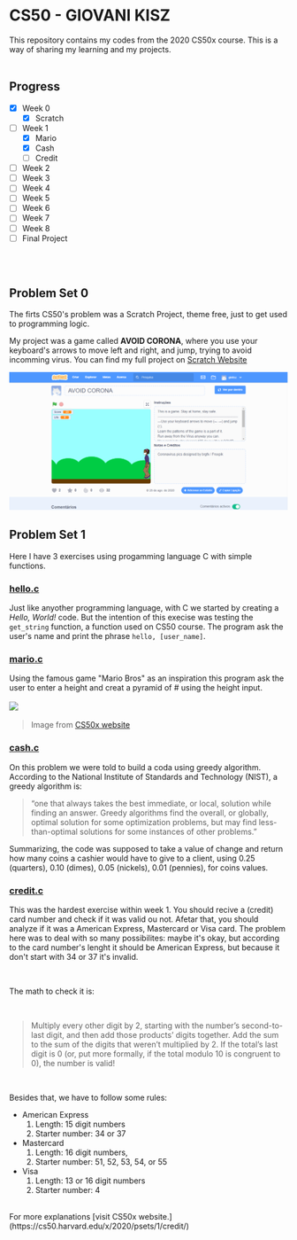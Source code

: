 # CS50 - GIOVANI KISZ

This repository contains my codes from the 2020 CS50x course.
This is a way of sharing my learning and my projects.
<br><br>
## Progress

- [X] Week 0
  - [X] Scratch
- [ ] Week 1
  - [X] Mario
  - [X] Cash
  - [ ] Credit
- [ ] Week 2
- [ ] Week 3
- [ ] Week 4
- [ ] Week 5
- [ ] Week 6
- [ ] Week 7
- [ ] Week 8
- [ ] Final Project

<br><br>

## Problem Set 0

The firts CS50's problem was a Scratch Project, theme free, just to get used to programming logic.

My project was a game called **AVOID CORONA**, where you use your keyboard's arrows to move left and right, and jump, trying to avoid incomming virus.
You can find my full project on [Scratch Website](https://scratch.mit.edu/projects/418053427)



<img src="2020/PSET0/avoid_corona_game_screen.png">

<br>

## Problem Set 1

Here I have 3 exercises using progamming language C with simple functions.

### [hello.c](2020/PSET1/hello.c)

Just like anyother programming language, with C we started by creating a _Hello, World!_ code.
But the intention of this execise was testing the `get_string` function, a function used on CS50 course.
The program ask the user's name and print the phrase `hello, [user_name]`.

### [mario.c](2020/PSET1/mario.c)

Using the famous game "Mario Bros" as an inspiration this program ask the user to enter a height and creat a pyramid of # using the height input.
<br><br>
<img src="https://cs50.harvard.edu/x/2020/psets/1/mario/more/pyramids.png">

> Image from [CS50x website](https://cs50.harvard.edu/x/2020/psets/1/mario/more/) 
 
### [cash.c](2020/PSET1/cash.c)

On this problem we were told to build a coda using greedy algorithm. According to the National Institute of Standards and Technology (NIST), a greedy algorithm is: 
> “one that always takes the best immediate, or local, solution while finding an answer. Greedy algorithms find the overall, or globally, optimal solution for some optimization problems, but may find less-than-optimal solutions for some instances of other problems.”

Summarizing, the code was supposed to take a value of change and return how many coins a cashier would have to give to a client, using 0.25 (quarters), 0.10 (dimes), 0.05 (nickels), 0.01 (pennies), for coins values.

### [credit.c](2020/PSET1/credit.c)

This was the hardest exercise within week 1. You should recive a (credit) card number and check if it was valid ou not. Afetar that, you should analyze if it was a American Express, Mastercard or Visa card. The problem here was to deal with so many possibilites: maybe it's okay, but according to the card number's lenght it should be American Express, but because it don't start with 34 or 37 it's invalid.

<br>

The math to check it is:

<br>

> Multiply every other digit by 2, starting with the number’s second-to-last digit, and then add those products’ digits together.
Add the sum to the sum of the digits that weren’t multiplied by 2.
If the total’s last digit is 0 (or, put more formally, if the total modulo 10 is congruent to 0), the number is valid!

<br>

Besides that, we have to follow some rules:
  - American Express
    1. Length: 15 digit numbers
    2. Starter number: 34 or 37
  - Mastercard
    1. Length: 16 digit numbers,
    2. Starter number: 51, 52, 53, 54, or 55
  - Visa
    1. Length: 13 or 16 digit numbers
    2. Starter number: 4
    
<br>
For more explanations [visit CS50x website.](https://cs50.harvard.edu/x/2020/psets/1/credit/)
